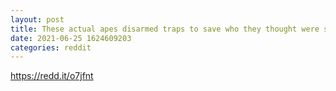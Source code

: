 ```yaml
--- 
layout: post 
title: These actual apes disarmed traps to save who they thought were some smooth brains! The Dian Fossey Gorilla Fund gorillas returning the favor! 
date: 2021-06-25 1624609203 
categories: reddit 
--- 
```

https://redd.it/o7jfnt